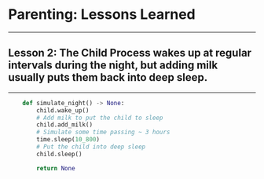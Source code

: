 # Parenting: Lessons Learned

---

## Lesson 2: The Child Process wakes up at regular intervals during the night, but adding milk usually puts them back into deep sleep.

--- 

```python
    def simulate_night() -> None:
        child.wake_up()
        # Add milk to put the child to sleep
        child.add_milk()
        # Simulate some time passing ~ 3 hours
        time.sleep(10_800)
        # Put the child into deep sleep
        child.sleep()

        return None
```
